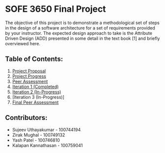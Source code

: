 # SOFE 3650 Final Project
The objective of this project is to demonstrate a methodological set of steps in the design of a software architecture for a set of requirements provided by your instructor. The expected design approach to take is the Attribute Driven Design (ADD) presented in some detail in the text book [1] and briefly overviewed here. 

## Table of Contents:
1. [Project Proposal](https://github.com/Sujeev-Uthayakumar/sofe3650-final-project/blob/master/Project%20Proposal.pdf)
2. [Project Progress](https://github.com/Sujeev-Uthayakumar/sofe3650-final-project/blob/master/Project%20Progress%20Report.pdf)
3. [Peer Assessment](https://github.com/Sujeev-Uthayakumar/sofe3650-final-project/tree/master/Peer%20Assessment)
4. [Iteration 1 (Completed)](https://github.com/Sujeev-Uthayakumar/sofe3650-final-project/blob/master/Project%20Deliverable%203%20Iteration%201.pdf)
5. [Iteration 2 (In-Progress)](https://github.com/Sujeev-Uthayakumar/sofe3650-final-project/blob/master/Project%20Deliverable%203%20Iteration%202.pdf)
6. [Iteration 3 (In-Progress)]
7. [Final Peer Assessment](https://github.com/Sujeev-Uthayakumar/sofe3650-final-project/blob/master/Peer%20Assessment/Final%20Peer%20Assessment.pdf)

## Contributors:
* Sujeev Uthayakumar - 100744194
* Zirak Mughal - 100749132
* Yash Patel - 100746810
* Kalapan Kannathasan - 100759041

